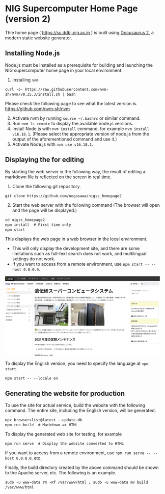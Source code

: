 # NIG Supercomputer Home Page (version 2)

Thie home page ( https://sc.ddbj.nig.ac.jp ) is built using [Docusaurus 2](https://docusaurus.io/), a modern static website generator.

## Installing Node.js 

Node.js must be installed as a prerequisite for building and launching the NIG supercomputer home page in your local environment.

1. Installing `nvm`

```
curl -o- https://raw.githubusercontent.com/nvm-sh/nvm/v0.35.3/install.sh | bash
```
Please check the following page to see what the latest version is. https://github.com/nvm-sh/nvm

2. Activate nvm by running `source ~/.bashrc` or similar command.
3. Run `nvm ls-remote` to display the available node.js versions.
4. Install Node.js with `nvm install` command, for example `nvm install v16.18.1`.  (Please select the appropriate version of node.js from the output of the aforementioned command and use it.)
5. Activate Node.js with `nvm use v16.18.1`.

## Displaying the  for editing

By starting the web server in the following way, the result of editing a markdown file is reflected on the screen in real time.

1. Clone the following git repository.

```
git clone https://github.com/oogasawa/nigsc_homepage2
```

2. Start the web server with the following command (The browser will open and the page will be displayed.)

```
cd nigsc_homepage2
npm install  # First time only
npm start
```

This displays the web page in a web browser in the local environment.

- This will only display the development site, and there are some limitations such as full-text search does not work, and multilingual settings do not work.
- If you want to access from a remote environment, use `npm start -- --host 0.0.0.0`.

![](top_page.png)

To display the English version, you need to specify the language at `npm start`.

```
npm start -- --locale en
```


## Generating the website for production

To use the site for actual service, build the website with the following command. The entire site, including the English version, will be generated.
```
npx browserslist@latest --update-db
npm run build  # Markdown => HTML
```

To display the generated web site for testing, for example

```
npm run serve  # Display the website converted to HTML 
```
If you want to access from a remote environment, use `npm run serve -- --host 0.0.0.0`, etc.


Finally, the build directory created by the above command should be shown to the Apache server, etc. The following is an example.

```
sudo -u www-data rm -Rf /var/www/html ; sudo -u www-data mv build /var/www/html
```
